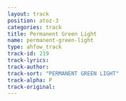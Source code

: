 ```yaml
---
layout: track
position: atoz-3
categories: track
title: Permanent Green Light
name: permanent-green-light
type: ahfow_track
track-id: 219
track-lyrics: 
track-author: 
track-sort: "PERMANENT GREEN LIGHT"
track-alpha: P
track-original: 
---
```

